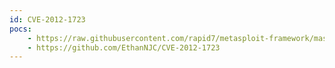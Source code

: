 ```yaml
---
id: CVE-2012-1723
pocs:
    - https://raw.githubusercontent.com/rapid7/metasploit-framework/master/modules/exploits/multi/browser/java_verifier_field_access.rb
    - https://github.com/EthanNJC/CVE-2012-1723
---
```

